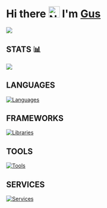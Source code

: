 # Hi there <img src="https://media.giphy.com/media/hvRJCLFzcasrR4ia7z/giphy.gif" width="30" alt="Nelson"> I'm <a href="https://github.com/AugustinBriolon/" color="white" target="_blank">Gus</a></h1>
<img src="https://augustinbriolon.github.io/SIGNATURE-MAIL/logo/banniere.png"/>

## STATS 📊
![](http://github-profile-summary-cards.vercel.app/api/cards/profile-details?username=AugustinBriolon&theme=github_dark)

## LANGUAGES
[![Languages](https://skillicons.dev/icons?i=html,css,ts,js,py)](https://github.com/AugustinBriolon)
## FRAMEWORKS
[![Libraries](https://skillicons.dev/icons?i=react,nextjs,vue,nuxtjs,tailwind,nodejs,express)](https://github.com/AugustinBriolon)
## TOOLS
[![Tools](https://skillicons.dev/icons?i=figma,xd)](https://github.com/AugustinBriolon)
## SERVICES
[![Services](https://skillicons.dev/icons?i=aws,github,gitlab,postman)](https://github.com/AugustinBriolon)


